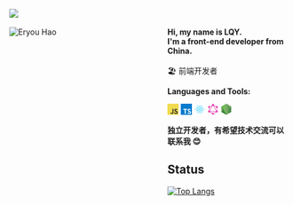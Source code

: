 [![](https://img.shields.io/badge/-@LQYld-%23181717?style=flat-square&logo=github)](https://github.com/LQYld)

<img align="left" src="https://i.loli.net/2020/06/26/ov6QVN8TtfsFcRp.png" alt="Eryou Hao" width=285px height=384px/>

<span style="height:50px"></span>
<span style="font-weight:bold">Hi, my name is **LQY**.</span>
<br>
<span style="font-weight:bold">I'm a front-end developer from China.</span>
<br>
<br>
🏖 前端开发者

**Languages and Tools:**

<code><img height="20" src="https://raw.githubusercontent.com/github/explore/80688e429a7d4ef2fca1e82350fe8e3517d3494d/topics/javascript/javascript.png"></code>
<code><img height="20" src="https://raw.githubusercontent.com/github/explore/80688e429a7d4ef2fca1e82350fe8e3517d3494d/topics/typescript/typescript.png"></code>
<code><img height="20" src="https://raw.githubusercontent.com/github/explore/80688e429a7d4ef2fca1e82350fe8e3517d3494d/topics/react/react.png"></code>
<code><img height="20" src="https://raw.githubusercontent.com/github/explore/5c058a388828bb5fde0bcafd4bc867b5bb3f26f3/topics/graphql/graphql.png"></code>
<code><img height="20" src="https://raw.githubusercontent.com/github/explore/80688e429a7d4ef2fca1e82350fe8e3517d3494d/topics/nodejs/nodejs.png"></code>

**独立开发者，有希望技术交流可以联系我 😊**

## Status

[![Top Langs](https://github-readme-stats.vercel.app/api/top-langs/?username=LQYld&layout=radical)](https://github.com/anuraghazra/github-readme-stats)

<!-- 🏖 技术栈

- :star: Vue
- :star: React
- :star: Electron
- :star: Typescript
- :star: Nodejs
- :star: weapp
- :star: uniapp
- :star: Taro -->
